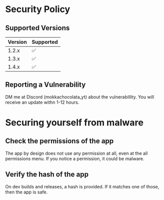 # Security Policy

## Supported Versions

| Version | Supported          |
|---------|--------------------|
| 1.2.x   | :white_check_mark: |
| 1.3.x   | :white_check_mark: |
| 1.4.x   | :white_check_mark: |

## Reporting a Vulnerability

DM me at Discord (mokkachocolata_yt) about the vulnerabillity. You will receive an update withn 1-12 hours.

# Securing yourself from malware

## Check the permissions of the app

The app by design does not use any permission at all, even at the all permissions menu. If you notice a permission, it could be malware.

## Verify the hash of the app

On dev builds and releases, a hash is provided. If it matches one of those, then the app is safe.
